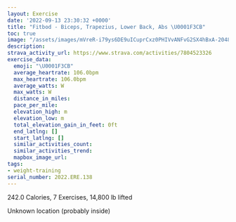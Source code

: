 ```yaml
---
layout: Exercise
date: '2022-09-13 23:30:32 +0000'
title: "Fitbod - Biceps, Trapezius, Lower Back, Abs \U0001F3CB️"
toc: true
image: "/assets/images/mVreR-i79ys6DE9uICuprCxz0PHIVvANFvG2SX4hBxA-2048x1152.jpg.jpeg"
description:
strava_activity_url: https://www.strava.com/activities/7804523326
exercise_data:
  emoji: "\U0001F3CB️"
  average_heartrate: 106.0bpm
  max_heartrate: 106.0bpm
  average_watts: W
  max_watts: W
  distance_in_miles:
  pace_per_mile:
  elevation_high: m
  elevation_low: m
  total_elevation_gain_in_feet: 0ft
  end_latlng: []
  start_latlng: []
  similar_activities_count:
  similar_activities_trend:
  mapbox_image_url:
tags:
- weight-training
serial_number: 2022.ERE.138
---
```

242.0 Calories, 7 Exercises, 14,800 lb lifted

Unknown location (probably inside)
